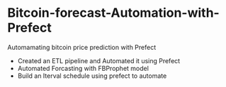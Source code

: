 # Bitcoin-forecast-Automation-with-Prefect
Automamating bitcoin price prediction with Prefect 

* Created an ETL pipeline and Automated it using Prefect
* Automated Forcasting with FBProphet model
* Build an Iterval schedule using prefect to automate

